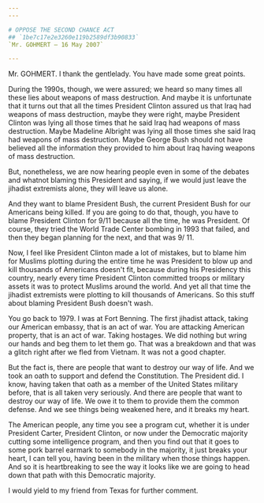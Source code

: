 ```yaml
---
---

# OPPOSE THE SECOND CHANCE ACT
## `1be7c17e2e3260e119b2589df3b90833`
`Mr. GOHMERT — 16 May 2007`

---
```



Mr. GOHMERT. I thank the gentlelady. You have made some great points.

During the 1990s, though, we were assured; we heard so many times all 
these lies about weapons of mass destruction. And maybe it is 
unfortunate that it turns out that all the times President Clinton 
assured us that Iraq had weapons of mass destruction, maybe they were 
right, maybe President Clinton was lying all those times that he said 
Iraq had weapons of mass destruction. Maybe Madeline Albright was lying 
all those times she said Iraq had weapons of mass destruction. Maybe 
George Bush should not have believed all the information they provided 
to him about Iraq having weapons of mass destruction.

But, nonetheless, we are now hearing people even in some of the 
debates and whatnot blaming this President and saying, if we would just 
leave the jihadist extremists alone, they will leave us alone.

And they want to blame President Bush, the current President Bush for 
our Americans being killed. If you are going to do that, though, you 
have to blame President Clinton for 9/11 because all the time, he was 
President. Of course, they tried the World Trade Center bombing in 1993 
that failed, and then they began planning for the next, and that was 9/
11.

Now, I feel like President Clinton made a lot of mistakes, but to 
blame him for Muslims plotting during the entire time he was President 
to blow up and kill thousands of Americans doesn't fit, because during 
his Presidency this country, nearly every time President Clinton 
committed troops or military assets it was to protect Muslims around 
the world. And yet all that time the jihadist extremists were plotting 
to kill thousands of Americans. So this stuff about blaming President 
Bush doesn't wash.

You go back to 1979. I was at Fort Benning. The first jihadist 
attack, taking our American embassy, that is an act of war. You are 
attacking American property, that is an act of war. Taking hostages. We 
did nothing but wring our hands and beg them to let them go. That was a 
breakdown and that was a glitch right after we fled from Vietnam. It 
was not a good chapter.

But the fact is, there are people that want to destroy our way of 
life. And we took an oath to support and defend the Constitution. The 
President did. I know, having taken that oath as a member of the United 
States military before, that is all taken very seriously. And there are 
people that want to destroy our way of life. We owe it to them to 
provide them the common defense. And we see things being weakened here, 
and it breaks my heart.


The American people, any time you see a program cut, whether it is 
under President Carter, President Clinton, or now under the Democratic 
majority cutting some intelligence program, and then you find out that 
it goes to some pork barrel earmark to somebody in the majority, it 
just breaks your heart, I can tell you, having been in the military 
when those things happen. And so it is heartbreaking to see the way it 
looks like we are going to head down that path with this Democratic 
majority.

I would yield to my friend from Texas for further comment.


